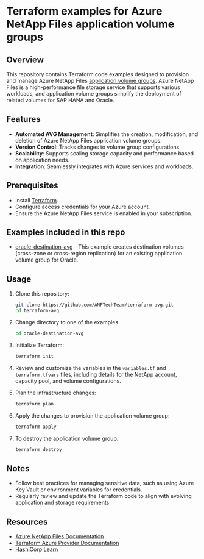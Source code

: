# Terraform examples for Azure NetApp Files application volume groups

## Overview

This repository contains Terraform code examples designed to provision and manage Azure NetApp Files [application volume groups](https://learn.microsoft.com/azure/azure-netapp-files/application-volume-group-concept). Azure NetApp Files is a high-performance file storage service that supports various workloads, and application volume groups simplify the deployment of related volumes for SAP HANA and Oracle.

## Features

- **Automated AVG Management**: Simplifies the creation, modification, and deletion of Azure NetApp Files application volume groups.
- **Version Control**: Tracks changes to volume group configurations.
- **Scalability**: Supports scaling storage capacity and performance based on application needs.
- **Integration**: Seamlessly integrates with Azure services and workloads.

## Prerequisites

- Install [Terraform](https://www.terraform.io/downloads.html).
- Configure access credentials for your Azure account.
- Ensure the Azure NetApp Files service is enabled in your subscription.

## Examples included in this repo

- [oracle-destination-avg](/oracle-destination-avg) - This example creates destination volumes (cross-zone or cross-region replication) for an existing application volume group for Oracle. 

## Usage

1. Clone this repository:
    ```bash
    git clone https://github.com/ANFTechTeam/terraform-avg.git
    cd terraform-avg
    ```
    
2. Change directory to one of the examples
    ```bash
    cd oracle-destination-avg
    ```
    
3. Initialize Terraform:
    ```bash
    terraform init
    ```

4. Review and customize the variables in the `variables.tf` and `terraform.tfvars` files, including details for the NetApp account, capacity pool, and volume configurations.

5. Plan the infrastructure changes:
    ```bash
    terraform plan
    ```

6. Apply the changes to provision the application volume group:
    ```bash
    terraform apply
    ```

7. To destroy the application volume group:
    ```bash
    terraform destroy
    ```

## Notes

- Follow best practices for managing sensitive data, such as using Azure Key Vault or environment variables for credentials.
- Regularly review and update the Terraform code to align with evolving application and storage requirements.

## Resources

- [Azure NetApp Files Documentation](https://learn.microsoft.com/en-us/azure/azure-netapp-files/)
- [Terraform Azure Provider Documentation](https://registry.terraform.io/providers/hashicorp/azurerm/latest/docs)
- [HashiCorp Learn](https://learn.hashicorp.com/terraform)

